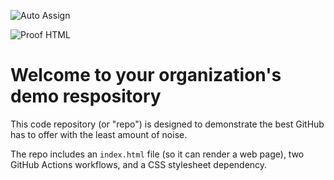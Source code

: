 ![Auto Assign](https://github.com/OperationCaribbeanSummer/demo-repository/actions/workflows/auto-assign.yml/badge.svg)

![Proof HTML](https://github.com/OperationCaribbeanSummer/demo-repository/actions/workflows/proof-html.yml/badge.svg)

# Welcome to your organization's demo respository
This code repository (or "repo") is designed to demonstrate the best GitHub has to offer with the least amount of noise.

The repo includes an `index.html` file (so it can render a web page), two GitHub Actions workflows, and a CSS stylesheet dependency.
